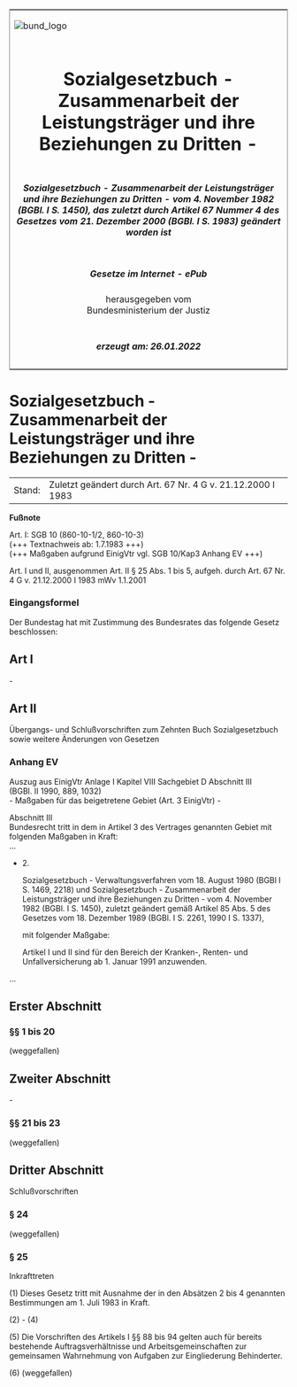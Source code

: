 <span id="DECKBLATT.html"></span>

<table border="0" frame="border" width="100%">

<tr valign="top">

<td align="left">

![bund\_logo](BfJ_2021_Web_de_de.gif)

</td>

<td align="right">

 

</td>

</tr>

<tr align="center" valign="middle">

<td colspan="2">

# Sozialgesetzbuch - Zusammenarbeit der Leistungsträger und ihre Beziehungen zu Dritten -

</td>

</tr>

<tr align="center" valign="middle">

<td colspan="2">

##### Sozialgesetzbuch - Zusammenarbeit der Leistungsträger und ihre Beziehungen zu Dritten - vom 4. November 1982 (BGBl. I S. 1450), das zuletzt durch Artikel 67 Nummer 4 des Gesetzes vom 21. Dezember 2000 (BGBl. I S. 1983) geändert worden ist

</td>

</tr>

<tr align="center" valign="middle">

<td colspan="2">

  
  

##### Gesetze im Internet - ePub  
  
herausgegeben vom  
Bundesministerium der Justiz

</td>

</tr>

<tr align="center" valign="bottom">

<td colspan="2">

  
  

##### erzeugt am: 26.01.2022

</td>

</tr>

</table>

<span id="BJNR014509982.html"></span>

# Sozialgesetzbuch - Zusammenarbeit der Leistungsträger und ihre Beziehungen zu Dritten -

<div>

<div class="jnhtml">

|        |                                                             |
| ------ | ----------------------------------------------------------- |
| Stand: | Zuletzt geändert durch Art. 67 Nr. 4 G v. 21.12.2000 I 1983 |

</div>

</div>

<div>

  
**Fußnote**

<div class="jnhtml">

<div>

<div class="jurAbsatz">

Art. I: SGB 10 (860-10-1/2, 860-10-3)  
(+++ Textnachweis ab: 1.7.1983 +++)  
(+++ Maßgaben aufgrund EinigVtr vgl. SGB 10/Kap3 Anhang EV +++)

</div>

<div class="jurAbsatz">

  
Art. I und II, ausgenommen Art. II § 25 Abs. 1 bis 5, aufgeh. durch Art.
67 Nr. 4 G v. 21.12.2000 I 1983 mWv 1.1.2001

</div>

</div>

</div>

</div>

<span id="BJNR014509982BJNE000600317.html"></span>

### Eingangsformel  

<div>

<div class="jnhtml">

<div>

<div class="jurAbsatz">

Der Bundestag hat mit Zustimmung des Bundesrates das folgende Gesetz
beschlossen:

</div>

</div>

</div>

</div>

<span id="BJNR014509982BJNG000101308.html"></span>

## Art I  
\-

<span id="BJNR014509982BJNG000200317.html"></span>

## Art II  
Übergangs- und Schlußvorschriften zum Zehnten Buch Sozialgesetzbuch sowie weitere Änderungen von Gesetzen

<span id="BJNR014509982BJNE888800301.html"></span>

### Anhang EV  
Auszug aus EinigVtr Anlage I Kapitel VIII Sachgebiet D Abschnitt III  
(BGBl. II 1990, 889, 1032)  
\- Maßgaben für das beigetretene Gebiet (Art. 3 EinigVtr) -

<div>

<div class="jnhtml">

<div>

<div class="jurAbsatz">

Abschnitt III  
Bundesrecht tritt in dem in Artikel 3 des Vertrages genannten Gebiet mit
folgenden Maßgaben in Kraft:  
...

  - 2\.
    
    <div style="">
    
    Sozialgesetzbuch - Verwaltungsverfahren vom 18. August 1980 (BGBl I
    S. 1469, 2218) und Sozialgesetzbuch - Zusammenarbeit der
    Leistungsträger und ihre Beziehungen zu Dritten - vom 4. November
    1982 (BGBl. I S. 1450), zuletzt geändert gemäß Artikel 85 Abs. 5 des
    Gesetzes vom 18. Dezember 1989 (BGBl. I S. 2261, 1990 I S. 1337),
    
    </div>
    
    <div style="">
    
    mit folgender Maßgabe:
    
    </div>
    
    <div style="">
    
    Artikel I und II sind für den Bereich der Kranken-, Renten- und
    Unfallversicherung ab 1. Januar 1991 anzuwenden.
    
    </div>

...

</div>

</div>

</div>

</div>

<span id="BJNR014509982BJNG000301308.html"></span>

## Erster Abschnitt  

<span id="BJNR014509982BJNE000701308.html"></span>

### §§ 1 bis 20  
(weggefallen)

<span id="BJNR014509982BJNG000401308.html"></span>

## Zweiter Abschnitt  
\-

<span id="BJNR014509982BJNE000801308.html"></span>

### §§ 21 bis 23  
(weggefallen)

<span id="BJNR014509982BJNG000500317.html"></span>

## Dritter Abschnitt  
Schlußvorschriften

<span id="BJNR014509982BJNE001101308.html"></span>

### § 24  

<div>

<div class="jnhtml">

<div>

<div class="jurAbsatz">

(weggefallen)

</div>

</div>

</div>

</div>

<span id="BJNR014509982BJNE001201308.html"></span>

### § 25  
Inkrafttreten

<div>

<div class="jnhtml">

<div>

<div class="jurAbsatz">

(1) Dieses Gesetz tritt mit Ausnahme der in den Absätzen 2 bis 4
genannten Bestimmungen am 1. Juli 1983 in Kraft.

</div>

<div class="jurAbsatz">

(2) - (4)

</div>

<div class="jurAbsatz">

(5) Die Vorschriften des Artikels I §§ 88 bis 94 gelten auch für bereits
bestehende Auftragsverhältnisse und Arbeitsgemeinschaften zur
gemeinsamen Wahrnehmung von Aufgaben zur Eingliederung Behinderter.

</div>

<div class="jurAbsatz">

(6) (weggefallen)

</div>

</div>

</div>

</div>
